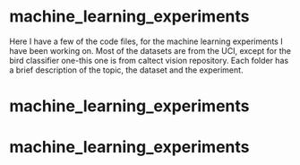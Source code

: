 # machine_learning_experiments
Here I have a few of the code files, for the machine learning experiments I have been working on.
Most of the datasets are from the UCI, except for the bird classifier one-this one is from caltect vision repository.
Each folder has a brief description of the topic, the dataset and the experiment.
# machine_learning_experiments
# machine_learning_experiments
